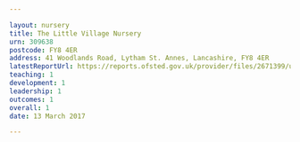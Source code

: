 ```yaml
---

layout: nursery
title: The Little Village Nursery
urn: 309638
postcode: FY8 4ER
address: 41 Woodlands Road, Lytham St. Annes, Lancashire, FY8 4ER
latestReportUrl: https://reports.ofsted.gov.uk/provider/files/2671399/urn/309638.pdf
teaching: 1
development: 1
leadership: 1
outcomes: 1
overall: 1
date: 13 March 2017

---
```

